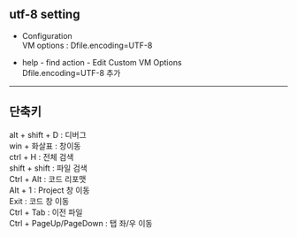 ## utf-8 setting 

+ Configuration   
VM options : Dfile.encoding=UTF-8  

+ help - find action - Edit Custom VM Options  
Dfile.encoding=UTF-8 추가  

--------

## 단축키  

alt + shift + D : 디버그  
win + 화살표 : 창이동   
ctrl + H : 전체 검색  
shift + shift : 파일 검색  
Ctrl + Alt : 코드 리포맷  
Alt + 1 : Project 창 이동  
Exit : 코드 창 이동    
Ctrl + Tab : 이전 파일  
Ctrl + PageUp/PageDown : 탭 좌/우 이동  
